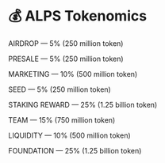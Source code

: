 # 💰 ALPS Tokenomics

AIRDROP — 5% (250 million token)

PRESALE — 5% (250 million token)

MARKETING — 10% (500 million token)

SEED — 5% (250 million token)

STAKING REWARD — 25% (1.25 billion token)

TEAM — 15% (750 million token)

LIQUIDITY — 10% (500 million token)

FOUNDATION — 25% (1.25 billion token)
